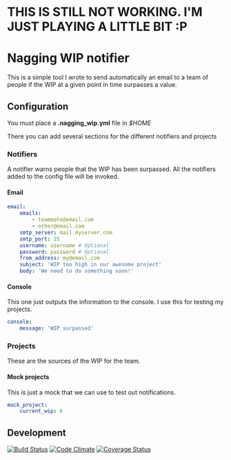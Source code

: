 # THIS IS STILL NOT WORKING. I'M JUST PLAYING A LITTLE BIT :P

# Nagging WIP notifier

This is a simple tool I wrote to send automatically an email to a 
team of people if the WIP at a given point in time surpasses a
value.

## Configuration

You must place a __.nagging_wip.yml__ file in _$HOME_

There you can add several sections for the different notifiers and projects

### Notifiers

A notifier warns people that the WIP has been surpassed. All the notifiers added to the config file will be invoked.

#### Email
```yaml
email:
    emails:
        - teammate@email.com
        - other@email.com
    smtp_server: mail.myserver.com
    smtp_port: 25
    username: username # Optional
    password: password # Optional
    from_address: my@email.com
    subject: 'WIP too high in our awesome project'
    body: 'We need to do something soon!'
```

#### Console

This one just outputs the information to the console. I use this for testing my projects.

```yaml
console:
    message: 'WIP surpassed'
```
### Projects

These are the sources of the WIP for the team.

#### Mock projects

This is just a mock that we can use to test out notifications.

```yaml
mock_project:
    current_wip: 6
```

## Development

[![Build Status](https://travis-ci.org/rafadc/nagging-wip.png?branch=master)](https://travis-ci.org/rafadc/nagging-wip) [![Code Climate](https://codeclimate.com/github/rafadc/nagging-wip.png)](https://codeclimate.com/github/rafadc/nagging-wip) [![Coverage Status](https://coveralls.io/repos/rafadc/nagging-wip/badge.png)](https://coveralls.io/r/rafadc/nagging-wip)
